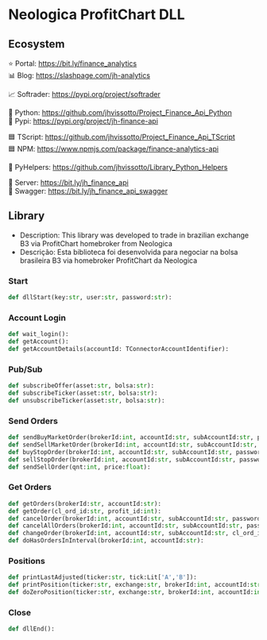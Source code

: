 # Neologica ProfitChart DLL


## Ecosystem

⭐ Portal:     https://bit.ly/finance_analytics  
📊 Blog:       https://slashpage.com/jh-analytics  

📈 Softrader:  https://pypi.org/project/softrader

🐍 Python:     https://github.com/jhvissotto/Project_Finance_Api_Python  
🐍 Pypi:       https://pypi.org/project/jh-finance-api  

🟦 TScript:    https://github.com/jhvissotto/Project_Finance_Api_TScript  
🟦 NPM:        https://www.npmjs.com/package/finance-analytics-api  

🧮 PyHelpers:  https://github.com/jhvissotto/Library_Python_Helpers  

🔌 Server:     https://bit.ly/jh_finance_api  
🔌 Swagger:    https://bit.ly/jh_finance_api_swagger  


## Library

- Description: This library was developed to trade in brazilian exchange B3 via ProfitChart homebroker from Neologica  
- Descrição: Esta biblioteca foi desenvolvida para negociar na bolsa brasileira B3 via homebroker ProfitChart da Neologica  


### Start
```py
def dllStart(key:str, user:str, password:str):
```

### Account Login
```py
def wait_login():
def getAccount():
def getAccountDetails(accountId: TConnectorAccountIdentifier):
```

### Pub/Sub
```py
def subscribeOffer(asset:str, bolsa:str):
def subscribeTicker(asset:str, bolsa:str):
def unsubscribeTicker(asset:str, bolsa:str):
```

### Send Orders
```py
def sendBuyMarketOrder(brokerId:int, accountId:str, subAccountId:str, password:str, ticker:str, exchange:str, amount:int):
def sendSellMarketOrder(brokerId:int, accountId:str, subAccountId:str, password:str, ticker:str, exchange:str, amount:int):
def buyStopOrder(brokerId:int, accountId:str, subAccountId:str, password:str, ticker:str, exchange:str, price:float, stopPrice:float, amount:int):
def sellStopOrder(brokerId:int, accountId:str, subAccountId:str, password:str, ticker:str, exchange:str, price:float, stopPrice:float, amount:int):
def sendSellOrder(qnt:int, price:float):
```

### Get Orders
```py
def getOrders(brokerId:str, accountId:str):
def getOrder(cl_ord_id:str, profit_id:int):
def cancelOrder(brokerId:int, accountId:str, subAccountId:str, password:str, cl_ord_id:str):
def cancelAllOrders(brokerId:int, accountId:str, subAccountId:str, password:str):
def changeOrder(brokerId:int, accountId:str, subAccountId:str, cl_ord_id:str, password:str, price:float, amount:int):
def doHasOrdersInInterval(brokerId:int, accountId:str):
```

### Positions
```py
def printLastAdjusted(ticker:str, tick:Lit['A','B']):
def printPosition(ticker:str, exchange:str, brokerId:int, accountId:str, subAccountId:str, positionType:int):
def doZeroPosition(ticker:str, exchange:str, brokerId:int, accountId:int, subAccountId:str, password:str, positionType:int):
```

### Close
```py
def dllEnd():
```